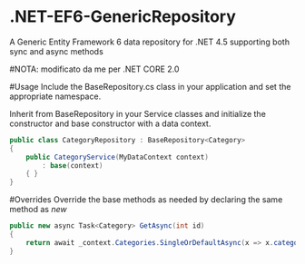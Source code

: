 .NET-EF6-GenericRepository
==========================

A Generic Entity Framework 6 data repository for .NET 4.5 supporting both sync and async methods

#NOTA: modificato da me per .NET CORE 2.0

#Usage
Include the BaseRepository.cs class in your application and set the appropriate namespace.

Inherit from BaseRepository in your Service classes and initialize the constructor and base constructor with a data context.

```C#
public class CategoryRepository : BaseRepository<Category>
{
    public CategoryService(MyDataContext context)
        : base(context)
    { }
}
```

#Overrides
Override the base methods as needed by declaring the same method as *new*

```C#
public new async Task<Category> GetAsync(int id)
{
    return await _context.Categories.SingleOrDefaultAsync(x => x.categoryID == id);
}
```
